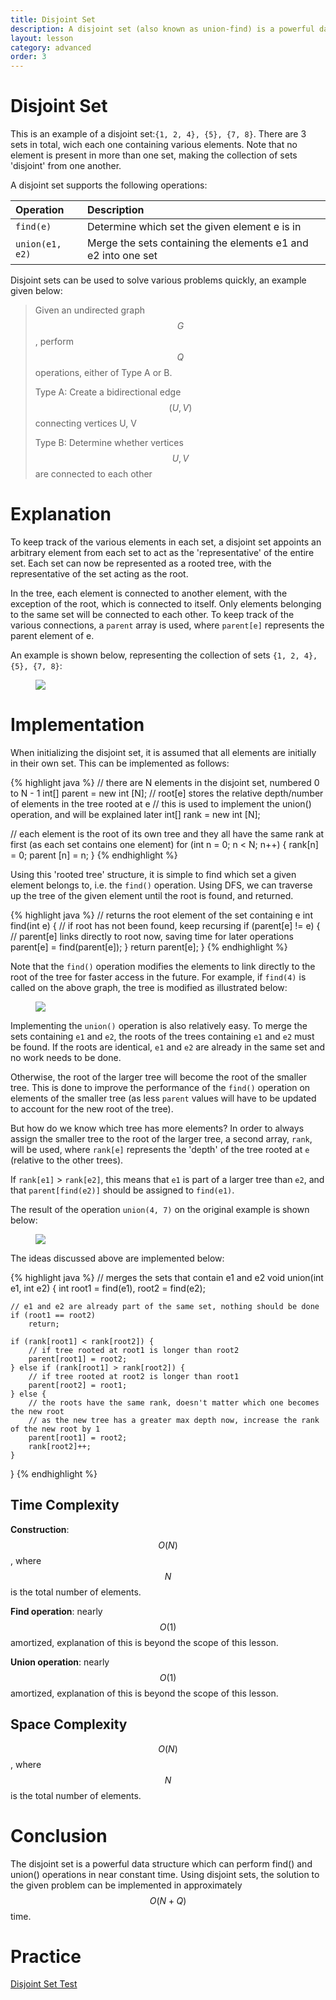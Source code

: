 ```yaml
---
title: Disjoint Set
description: A disjoint set (also known as union-find) is a powerful data structure which represents a collection of sets, each containing a number of items.
layout: lesson
category: advanced
order: 3
---
```


# Disjoint Set
This is an example of a disjoint set:`{1, 2, 4}, {5}, {7, 8}`. There are 3 sets in total, wich each one containing various elements. Note that no element is present in more than one set, making the collection of sets 'disjoint' from one another.

A disjoint set supports the following operations:

| Operation       | Description                                                   |
|:----------------|:--------------------------------------------------------------|
| `find(e)`       | Determine which set the given element e is in                 |
| `union(e1, e2)` | Merge the sets containing the elements e1 and e2 into one set |

Disjoint sets can be used to solve various problems quickly, an example given below:

>Given an undirected graph $$G$$, perform $$Q$$ operations, either of Type A or B.
>
>Type A: Create a bidirectional edge $$(U,V)$$ connecting vertices U, V
>
>Type B: Determine whether vertices $$U,V$$ are connected to each other

# Explanation

To keep track of the various elements in each set, a disjoint set appoints an arbitrary element from each set to act as the 'representative' of the entire set. Each set can now be represented as a rooted tree, with the representative of the set acting as the root.

In the tree, each element is connected to another element, with the exception of the root, which is connected to itself. Only elements belonging to the same set will be connected to each other. To keep track of the various connections, a `parent` array is used, where `parent[e]` represents the parent element of e.

An example is shown below, representing the collection of sets `{1, 2, 4}, {5}, {7, 8}`:

<figure>
	<img src="/assets/cpt/diagrams/disjoint_set1.png">
</figure>

# Implementation

When initializing the disjoint set, it is assumed that all elements are initially in their own set. This can be implemented as follows:

{% highlight java %}
// there are N elements in the disjoint set, numbered 0 to N - 1
int[] parent = new int [N];
// root[e] stores the relative depth/number of elements in the tree rooted at e
// this is used to implement the union() operation, and will be explained later
int[] rank = new int [N];

// each element is the root of its own tree and they all have the same rank at first (as each set contains one element)
for (int n = 0; n < N; n++) {
	rank[n] = 0;
	parent [n] = n;
}
{% endhighlight %}

Using this 'rooted tree' structure, it is simple to find which set a given element belongs to, i.e. the `find()` operation. Using DFS, we can traverse up the tree of the given element until the root is found, and returned.

{% highlight java %}
// returns the root element of the set containing e
int find(int e) {
	// if root has not been found, keep recursing
	if (parent[e] != e) {
		// parent[e] links directly to root now, saving time for later operations
		parent[e] = find(parent[e]);
	}
	return parent[e];
}
{% endhighlight %}

Note that the `find()` operation modifies the elements to link directly to the root of the tree for faster access in the future. For example, if `find(4)` is called on the above graph, the tree is modified as illustrated below:

<figure>
	<img src="/assets/cpt/diagrams/disjoint_set2.png">
</figure>

Implementing the `union()` operation is also relatively easy. To merge the sets containing `e1` and `e2`, the roots of the trees containing `e1` and `e2` must be found. If the roots are identical, `e1` and `e2` are already in the same set and no work needs to be done.

Otherwise, the root of the larger tree will become the root of the smaller tree. This is done to improve the performance of the `find()` operation on elements of the smaller tree (as less `parent` values will have to be updated to account for the new root of the tree).

But how do we know which tree has more elements? In order to always assign the smaller tree to the root of the larger tree, a second array, `rank`, will be used, where `rank[e]` represents the 'depth' of the tree rooted at `e` (relative to the other trees).

If `rank[e1]` > `rank[e2]`, this means that `e1` is part of a larger tree than `e2`, and that `parent[find(e2)]` should be assigned to `find(e1)`.

The result of the operation `union(4, 7)` on the original example is shown below:

<figure>
	<img src="/assets/cpt/diagrams/disjoint_set3.png">
</figure>

The ideas discussed above are implemented below:

{% highlight java %}
// merges the sets that contain e1 and e2
void union(int e1, int e2) {
	int root1 = find(e1), root2 = find(e2);

	// e1 and e2 are already part of the same set, nothing should be done
	if (root1 == root2)
		return;
	
	if (rank[root1] < rank[root2]) {
		// if tree rooted at root1 is longer than root2
		parent[root1] = root2;
	} else if (rank[root1] > rank[root2]) {
		// if tree rooted at root2 is longer than root1
		parent[root2] = root1;
	} else {
		// the roots have the same rank, doesn't matter which one becomes the new root
		// as the new tree has a greater max depth now, increase the rank of the new root by 1
		parent[root1] = root2;
		rank[root2]++;
	}
}
{% endhighlight %}

## Time Complexity
**Construction**: $$O(N)$$, where $$N$$ is the total number of elements.

**Find operation**: nearly $$O(1)$$ amortized, explanation of this is beyond the scope of this lesson.

**Union operation**: nearly $$O(1)$$ amortized, explanation of this is beyond the scope of this lesson.

## Space Complexity
$$O(N)$$, where $$N$$ is the total number of elements.

# Conclusion
The disjoint set is a powerful data structure which can perform find() and union() operations in near constant time. Using disjoint sets, the solution to the given problem can be implemented in approximately $$O(N+Q)$$ time.

# Practice
[Disjoint Set Test](https://dmoj.ca/problem/ds2)